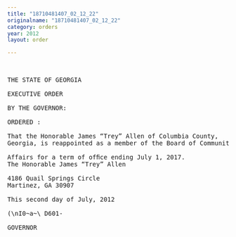```yaml
---
title: "18710481407_02_12_22"
originalname: "18710481407_02_12_22"
category: orders
year: 2012
layout: order

---
```

<pre>
 

THE STATE OF GEORGIA

EXECUTIVE ORDER

BY THE GOVERNOR:

ORDERED :

That the Honorable James “Trey” Allen of Columbia County,
Georgia, is reappointed as a member of the Board of Community

Affairs for a term of ofﬁce ending July 1, 2017.
The Honorable James “Trey” Allen

4186 Quail Springs Circle
Martinez, GA 30907

This second day of July, 2012

(\nI0~a~\ D601-

GOVERNOR

</pre>
